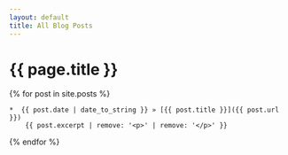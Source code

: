 ```yaml
---
layout: default
title: All Blog Posts
---
```


#  {{ page.title }}

{% for post in site.posts %}

    *  {{ post.date | date_to_string }} » [{{ post.title }}]({{ post.url }})
        {{ post.excerpt | remove: '<p>' | remove: '</p>' }}

{% endfor %}